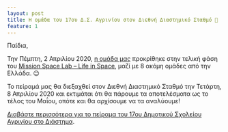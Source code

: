 ```yaml
---
layout: post
title: Η ομάδα του 17ου Δ.Σ. Αγρινίου στον Διεθνή Διαστημικό Σταθμό 🚀
feature: 1
---
```


Παίδια,

Την Πέμπτη, 2 Απριλίου 2020, [η ομάδα μας](https://blogs.sch.gr/17dimagr/2020/04/03/tin-tetarti-8-aprilioy-2020-ston-diethni-diastimiko-stathmo-tha-diexachthei-to-peirama-toy-scholeioy-mas/) προκρίθηκε στην τελική φάση του [Mission Space Lab – Life in Space](https://astro-pi.org/missions/space-lab/), μαζί με 8 ακόμη ομάδες από την Ελλάδα. 😉

Το πείραμά μας θα διεξαχθεί στον Διεθνή Διαστημικό Σταθμό την Τετάρτη, 8 Απριλίου 2020 και εκτιμάται ότι θα πάρουμε τα αποτελέσματα ως το τέλος του Μαΐου, οπότε και θα αρχίσουμε να τα αναλύουμε!

[Διαβάστε περισσότερα για το πείραμα του 17ου Δημοτικού Σχολείου Αγρινίου στο Διάστημα](https://www.sch.gr/tin-tetarti-8-apriliou-2020-ston-diethni-diastimiko-stathmo-tha-dieksachthei-peirama-tou-17ou-dimotikou-scholeiou-agriniou/).
